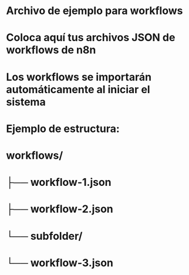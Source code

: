 # Archivo de ejemplo para workflows
# Coloca aquí tus archivos JSON de workflows de n8n
# Los workflows se importarán automáticamente al iniciar el sistema

# Ejemplo de estructura:
# workflows/
# ├── workflow-1.json
# ├── workflow-2.json
# └── subfolder/
#     └── workflow-3.json
